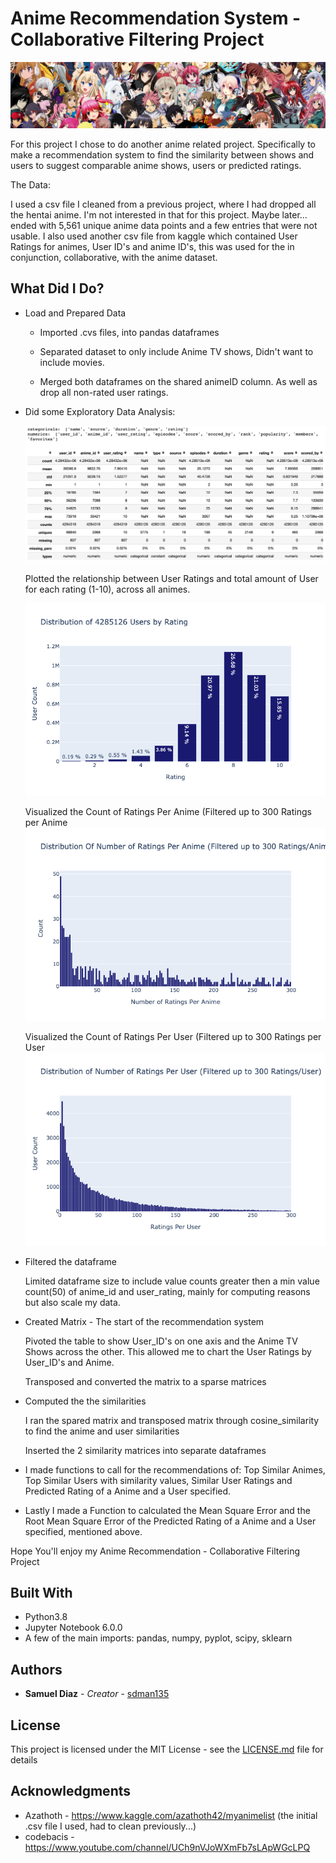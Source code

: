 # Anime Recommendation System - Collaborative Filtering Project
![](images/dataset-cover.png)


For this project I chose to do another anime related project. Specifically to make a recommendation system to find the similarity between shows and users to suggest comparable anime shows, users or predicted ratings.


The Data:

I used a csv file I cleaned from a previous project, where I had dropped all the hentai anime. I'm not interested in that for this project. Maybe later... ended with 5,561 unique anime data points and a few entries that were not usable. I also used another csv file from kaggle which contained  User Ratings for animes, User ID's and anime ID's, this was used for the in conjunction, collaborative, with the anime dataset.

## What Did I Do?

* Load and Prepared Data

  - Imported .cvs files, into pandas dataframes

  - Separated dataset to only include Anime TV shows, Didn't want to include movies.

  - Merged both dataframes on the shared animeID column. As well as drop all non-rated user ratings.

* Did some Exploratory Data Analysis:

  ![](images/EDA.png)

  Plotted the relationship between User Ratings and total amount of User for each rating (1-10), across all animes.

  ![](images/Usercount-Rating.png)


  Visualized the Count of Ratings Per Anime (Filtered up to 300 Ratings per Anime
    ![](images/Ratingcount-Anime.png)

  Visualized the Count of Ratings Per User (Filtered up to 300 Ratings per User
  ![](images/Ratingcount-User.png)

* Filtered the dataframe

  Limited dataframe size to include value counts greater then a min value count(50) of anime_id and user_rating, mainly for computing reasons but also scale my data.

* Created Matrix - The start of the recommendation system

  Pivoted the table to show User_ID's on one axis and the Anime TV Shows across the other. This allowed me to chart the User Ratings by User_ID's and Anime.

  Transposed and converted the matrix to a sparse matrices

* Computed the the similarities

  I ran the spared matrix and transposed matrix through cosine_similarity to find the anime and user similarities

  Inserted the 2 similarity matrices into separate dataframes

* I made functions to call for the recommendations of: Top Similar Animes, Top Similar Users with similarity values, Similar User Ratings and Predicted Rating of a Anime and a User specified.

* Lastly I made a Function to calculated the Mean Square Error and the Root Mean Square Error of the Predicted Rating of a Anime and a User specified, mentioned above.


Hope You'll enjoy my Anime Recommendation - Collaborative Filtering Project

## Built With

* Python3.8
* Jupyter Notebook 6.0.0
* A few of the main imports: pandas, numpy, pyplot, scipy, sklearn


## Authors

* **Samuel Diaz** - *Creator* - [sdman135](https://github.com/sdman135/)

## License

This project is licensed under the MIT License - see the [LICENSE.md](LICENSE.md) file for details

## Acknowledgments

* Azathoth - https://www.kaggle.com/azathoth42/myanimelist (the initial .csv file I used, had to clean previously...)
* codebacis - https://www.youtube.com/channel/UCh9nVJoWXmFb7sLApWGcLPQ
